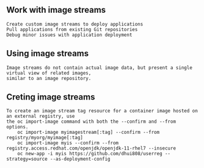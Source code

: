 ## Work with image streams
	Create custom image streams to deploy applications
	Pull applications from existing Git repositories
	Debug minor issues with application deployment

## Using image streams
	Image streams do not contain actual image data, but present a single virtual view of related images, 
	similar to an image repository.

## Creting image streams
	To create an image stream tag resource for a container image hosted on an external registry, use
	the oc import-image command with both the --confirm and --from options.
		oc import-image myimagestream[:tag] --confirm --from registry/myorg/myimage[:tag]
		oc import-image myis --confirm --from registry.access.redhat.com/openjdk/openjdk-11-rhel7 --insecure
		oc new-app -i myis https://github.com/dhui808/userreg --strategy=source --as-deployment-config
